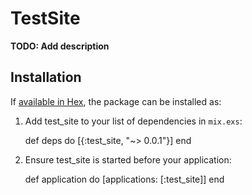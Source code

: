# TestSite

**TODO: Add description**

## Installation

If [available in Hex](https://hex.pm/docs/publish), the package can be installed as:

  1. Add test_site to your list of dependencies in `mix.exs`:

        def deps do
          [{:test_site, "~> 0.0.1"}]
        end

  2. Ensure test_site is started before your application:

        def application do
          [applications: [:test_site]]
        end
